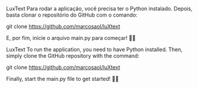 LuxText
Para rodar a aplicação, você precisa ter o Python instalado. Depois, basta clonar o repositório do GitHub com o comando:


git clone https://github.com/marcosaol/luXtext

E, por fim, inicie o arquivo main.py para começar! 🚀🐍

LuxText
To run the application, you need to have Python installed. Then, simply clone the GitHub repository with the command:


git clone https://github.com/marcosaol/luXtext


Finally, start the main.py file to get started! 🚀🐍
